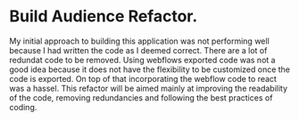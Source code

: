 # Build Audience Refactor.

My initial approach to building this application was not performing well because I had written the code as I deemed correct. There are a lot of redundat code to be
removed. Using webflows exported code was not a good idea because it does not have the flexibility to be customized once the code is exported. On top of that incorporating the webflow code to react was a hassel.
This refactor will be aimed mainly at improving the readability of the code, removing redundancies and following the best practices of coding. 
